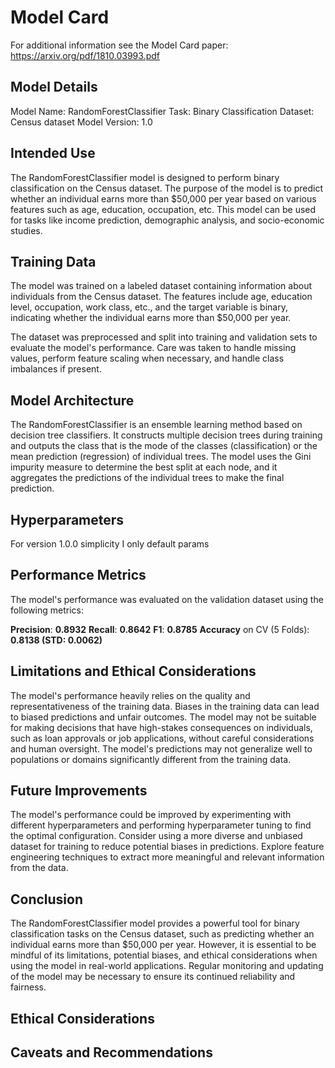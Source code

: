 # Model Card

For additional information see the Model Card paper: https://arxiv.org/pdf/1810.03993.pdf

## Model Details

Model Name: RandomForestClassifier
Task: Binary Classification
Dataset: Census dataset
Model Version: 1.0

## Intended Use

The RandomForestClassifier model is designed to perform binary classification on the Census dataset. The purpose of the model is to predict whether an individual earns more than $50,000 per year based on various features such as age, education, occupation, etc. This model can be used for tasks like income prediction, demographic analysis, and socio-economic studies.

## Training Data

The model was trained on a labeled dataset containing information about individuals from the Census dataset. The features include age, education level, occupation, work class, etc., and the target variable is binary, indicating whether the individual earns more than $50,000 per year.

The dataset was preprocessed and split into training and validation sets to evaluate the model's performance. Care was taken to handle missing values, perform feature scaling when necessary, and handle class imbalances if present.

## Model Architecture

The RandomForestClassifier is an ensemble learning method based on decision tree classifiers. It constructs multiple decision trees during training and outputs the class that is the mode of the classes (classification) or the mean prediction (regression) of individual trees. The model uses the Gini impurity measure to determine the best split at each node, and it aggregates the predictions of the individual trees to make the final prediction.

## Hyperparameters

For version 1.0.0 simplicity I only default params

## Performance Metrics

The model's performance was evaluated on the validation dataset using the following metrics:

**Precision**: **0.8932**
**Recall**: **0.8642**
**F1**: **0.8785**
**Accuracy** on CV (5 Folds): **0.8138 (STD: 0.0062)**

## Limitations and Ethical Considerations

The model's performance heavily relies on the quality and representativeness of the training data. Biases in the training data can lead to biased predictions and unfair outcomes.
The model may not be suitable for making decisions that have high-stakes consequences on individuals, such as loan approvals or job applications, without careful considerations and human oversight.
The model's predictions may not generalize well to populations or domains significantly different from the training data.

## Future Improvements

The model's performance could be improved by experimenting with different hyperparameters and performing hyperparameter tuning to find the optimal configuration.
Consider using a more diverse and unbiased dataset for training to reduce potential biases in predictions.
Explore feature engineering techniques to extract more meaningful and relevant information from the data.

## Conclusion

The RandomForestClassifier model provides a powerful tool for binary classification tasks on the Census dataset, such as predicting whether an individual earns more than $50,000 per year. However, it is essential to be mindful of its limitations, potential biases, and ethical considerations when using the model in real-world applications. Regular monitoring and updating of the model may be necessary to ensure its continued reliability and fairness.

## Ethical Considerations

## Caveats and Recommendations
